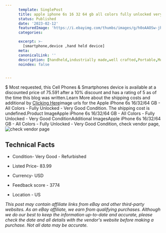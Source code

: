 ```yaml
---
      template: SinglePost
      title: apple iphone 6s 16 32 64 gb all colors fully unlocked very good condition
      status: Published
      date: '2023-02-12'
      featuredImage: 'https://i.ebayimg.com/thumbs/images/g/h0oAAOSw-jhhnDdN/s-l225.jpg'
      categories: 

      excerpt: >-
        [smartphone,device ,hand held device]
      meta:
      canonicalLink: ''
      description: [handheld,industrially made,well crafted,Portable,Mobile,Compact,Convenient,Lightweight,Maneuverable,Man-portable,Miniature,Carriable,Hand-held,Light,Holdable,Transportable,Mobile device,Pocket-sized,On-the-go,Wireless,Cordless,Compact size,Convenient size, smartphone,device ,hand held device]
      noindex: false

        
---
```

$
    Most requested, this Cell Phones & Smartphones device is available at a discounted price of 75.591 after a 10% discount and has a rating of 5 as of the time this blog was written.Learn More about the shipping costs and additional by [Clicking Here](https://www.ebay.com/itm/403312270372?hash=item5de748dc24%3Ag%3Ah0oAAOSw-jhhnDdN&amdata=enc%3AAQAHAAAA4BJ%2Fjc4ix%2FLsuTo1WL8cK6tbmQ6eXIjCb%2BwCfzsWCEPijB9zvhFJGvQI3302PXpR3r%2FwwzteJ6ZwVa594AZ3IOu6%2FhEeQT2FPXjU8KAiK4mto8ydNp4D3lVNEAOZs0jjSIU08XJgM8Ea33seTYodLLcKkmlnCYjay1hGjCHMB7HBvLieVn6FyopzblM5gq4OCpzKjsQBHUbpm%2F6IaOugfYJKdYvNSEk9C%2FtLtfLF495M5HztV974nAfQJT8Z4dpkv1eNg7QMIVLoVrLPuKIDiVJrsV87iyFBpzswPMDjbEen&mkevt=1&mkcid=1&mkrid=711-53200-19255-0&campid=%253CePNCampaignId%253E&customid=%253CreferenceId%253E&toolid=10049)image urls for the Apple iPhone 6s  16/32/64 GB - All Colors - Fully Unlocked - Very Good Condition. The shipping cost is undefined.Product ImageApple iPhone 6s  16/32/64 GB - All Colors - Fully Unlocked - Very Good ConditionAdditional ImagesApple iPhone 6s  16/32/64 GB - All Colors - Fully Unlocked - Very Good Condition, check vendor page, ![check vendor page](https://origin-galleryplus.ebayimg.com/ws/web/403312270372_2_0_1/225x225.jpg,https://origin-galleryplus.ebayimg.com/ws/web/403312270372_3_0_1/225x225.jpg,https://origin-galleryplus.ebayimg.com/ws/web/403312270372_4_0_1/225x225.jpg,https://origin-galleryplus.ebayimg.com/ws/web/403312270372_5_0_1/225x225.jpg,https://origin-galleryplus.ebayimg.com/ws/web/403312270372_6_0_1/225x225.jpg,https://origin-galleryplus.ebayimg.com/ws/web/403312270372_7_0_1/225x225.jpg,https://origin-galleryplus.ebayimg.com/ws/web/403312270372_8_0_1/225x225.jpg,https://origin-galleryplus.ebayimg.com/ws/web/403312270372_9_0_1/225x225.jpg)
    
    

 ## Technical Facts 



     
      

 - Condition- Very Good - Refurbished 


      

 - Listed Price- 83.99 


      

 - Currency- USD 


      

 - Feedback score - 3774 


      

 - Location - US 


      
      

 *_This post may contain affiliate links from eBay and other third-party websites. As an eBay affiliate, we earn from qualifying purchases. Although we do our best to keep the information up-to-date and accurate, please check the date and all details with the vendor's website before making a purchase. Not all data may be accurate._*



    
    
    
    
    